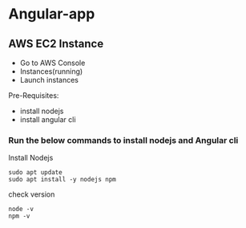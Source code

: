 # Angular-app
## AWS EC2 Instance

- Go to AWS Console
- Instances(running)
- Launch instances

Pre-Requisites:
- install nodejs 
- install angular cli

### Run the below commands to install nodejs  and Angular cli

Install Nodejs 

```
sudo apt update
sudo apt install -y nodejs npm
```
check version 
```
node -v
npm -v
```

